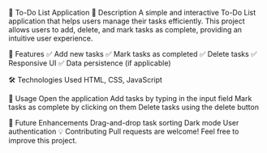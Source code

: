📝 To-Do List Application
📌 Description
A simple and interactive To-Do List application that helps users manage their tasks efficiently. This project allows users to add, delete, and mark tasks as complete, providing an intuitive user experience.

🚀 Features
✅ Add new tasks
✅ Mark tasks as completed
✅ Delete tasks
✅ Responsive UI
✅ Data persistence (if applicable)

🛠️ Technologies Used
HTML, CSS, JavaScript

📜 Usage
Open the application
Add tasks by typing in the input field
Mark tasks as complete by clicking on them
Delete tasks using the delete button

🎯 Future Enhancements
Drag-and-drop task sorting
Dark mode
User authentication
💡 Contributing
Pull requests are welcome! Feel free to improve this project.

